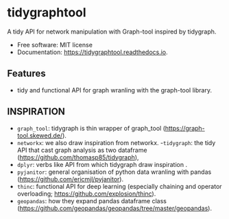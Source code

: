 
# tidygraphtool

A tidy API for network manipulation with Graph-tool inspired by tidygraph.


* Free software: MIT license
* Documentation: https://tidygraphtool.readthedocs.io.


## Features

  - tidy and functional API for graph wranling with the graph-tool library.


## INSPIRATION
 - `graph_tool`: tidygraph is thin wrapper of graph_tool (https://graph-tool.skewed.de/).
 - `networkx`: we also draw inspiration from networkx.
 -`tidygraph`: the tidy API that cast graph analysis as two dataframe (https://github.com/thomasp85/tidygraph),
 - `dplyr`: verbs like API from which tidygraph draw inspiration .
 - `pyjanitor`: general organisation of python data wranling with pandas (https://github.com/ericmjl/pyjanitor).
 - `thinc`: functional API for deep learning (especially chaining and operator overloading; https://github.com/explosion/thinc).
 - `geopandas`: how they expand pandas dataframe class (https://github.com/geopandas/geopandas/tree/master/geopandas).
